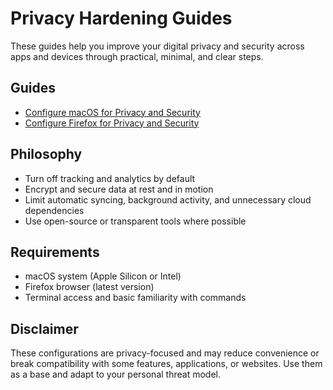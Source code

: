 # Privacy Hardening Guides

These guides help you improve your digital privacy and security across apps and devices through practical, minimal, and clear steps.

## Guides

- [Configure macOS for Privacy and Security](./macos.md)
- [Configure Firefox for Privacy and Security](./firefox.md)

## Philosophy

- Turn off tracking and analytics by default
- Encrypt and secure data at rest and in motion
- Limit automatic syncing, background activity, and unnecessary cloud dependencies
- Use open-source or transparent tools where possible

## Requirements

- macOS system (Apple Silicon or Intel)
- Firefox browser (latest version)
- Terminal access and basic familiarity with commands

## Disclaimer

These configurations are privacy-focused and may reduce convenience or break compatibility with some features, applications, or websites. Use them as a base and adapt to your personal threat model.
